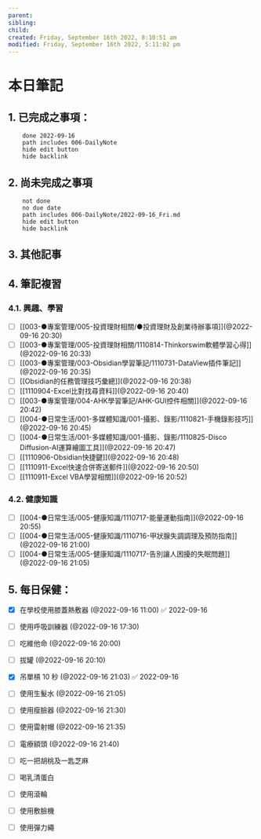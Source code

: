```yaml
---
parent: 
sibling: 
child: 
created: Friday, September 16th 2022, 8:10:51 am
modified: Friday, September 16th 2022, 5:11:02 pm
---
```


# 本日筆記


## 1. 已完成之事項：
```tasks
	done 2022-09-16
	path includes 006-DailyNote
	hide edit button 
	hide backlink
```

## 2. 尚未完成之事項
```tasks
	not done
	no due date
	path includes 006-DailyNote/2022-09-16_Fri.md
	hide edit button 
	hide backlink
```

## 3. 其他記事

## 4. 筆記複習
### 4.1. 興趣、學習
- [ ] [[003-●專案管理/005-投資理財相關/●投資理財及創業待辦事項]](@2022-09-16 20:30)
- [ ] [[003-●專案管理/005-投資理財相關/1110814-Thinkorswim軟體學習心得]](@2022-09-16 20:33)
- [ ] [[003-●專案管理/003-Obsidian學習筆記/1110731-DataView插件筆記]](@2022-09-16 20:35)
- [ ] [[Obsidian的任務管理技巧彙總]](@2022-09-16 20:38)
- [ ] [[1110904-Excel比對找尋資料]](@2022-09-16 20:40)
- [ ] [[003-●專案管理/004-AHK學習筆記/AHK-GUI控件相關]](@2022-09-16 20:42)
- [ ] [[004-●日常生活/001-多媒體知識/001-攝影、錄影/1110821-手機錄影技巧]](@2022-09-16 20:45)
- [ ] [[004-●日常生活/001-多媒體知識/001-攝影、錄影/1110825-Disco Diffusion-AI運算繪圖工具]](@2022-09-16 20:47)
- [ ] [[1110906-Obsidian快捷鍵]](@2022-09-16 20:48)
- [ ] [[1110911-Excel快速合併寄送郵件]](@2022-09-16 20:50)
- [ ] [[1110911-Excel VBA學習相關]](@2022-09-16 20:52)

### 4.2. 健康知識
- [ ] [[004-●日常生活/005-健康知識/1110717-能量運動指南]](@2022-09-16 20:55)
- [ ] [[004-●日常生活/005-健康知識/1110716-甲狀腺失調調理及預防指南]](@2022-09-16 21:00)
- [ ] [[004-●日常生活/005-健康知識/1110717-告別讓人困擾的失眠問題]](@2022-09-16 21:05)

## 5. 每日保健：
- [x] 在學校使用膝蓋熱敷器 (@2022-09-16 11:00) ✅ 2022-09-16
- [ ] 使用呼吸訓練器 (@2022-09-16 17:30)
- [ ] 吃維他命 (@2022-09-16 20:00)
- [ ] 拔罐 (@2022-09-16 20:10)
- [x] 吊單槓 10 秒 (@2022-09-16 21:03) ✅ 2022-09-16
- [ ] 使用生髮水 (@2022-09-16 21:05)
- [ ] 使用瘦臉器 (@2022-09-16 21:30)
- [ ] 使用雷射帽 (@2022-09-16 21:35)
- [ ] 電療額頭 (@2022-09-16 21:40)
- [ ] 吃一把胡桃及一匙芝麻
- [ ] 喝乳清蛋白
- [ ] 使用滾輪
- [ ] 使用敷臉機
- [ ] 使用彈力繩



